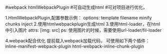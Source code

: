 #webpack htmlWebpackPlugin
#可自动生成html
#可对项目进行优化，

1.HtmlWebpackPlugin,配置参数示例：
    options: template
             filename
             minify
             chunks
             inject
2.使用htmlwebpackplugin生成html
3.使用html-loader，在html中引入图片
    attrs: [img: src]
  ps: 使用图片的时候，需要使用url-loader/fil-loader

4.webpack配合优化
    提前载入webpack加载代码， 可使用如下两个插件：
    inline-manifest-webpack-plugin
    html-webpack-inline-chunk-plugin